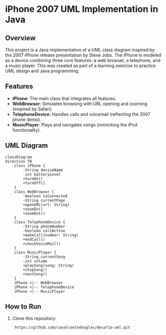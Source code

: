 # iPhone 2007 UML Implementation in Java

## Overview
This project is a Java implementation of a UML class diagram inspired by the 2007 iPhone release presentation by Steve Jobs. The iPhone is modeled as a device combining three core features: a web browser, a telephone, and a music player. This was created as part of a learning exercise to practice UML design and Java programming.

## Features
- **iPhone**: The main class that integrates all features.
- **WebBrowser**: Simulates browsing with URL opening and zooming (inspired by Safari).
- **TelephoneDevice**: Handles calls and voicemail (reflecting the 2007 phone demo).
- **MusicPlayer**: Plays and navigates songs (mimicking the iPod functionality).

## UML Diagram
```mermaid
classDiagram
direction TB
    class iPhone {
	    -String deviceName
	    -int batteryLevel
	    +turnOn()
	    +turnOff()
    }
    class WebBrowser {
	    -boolean isConnected
	    -String currentPage
	    +openURL(url: String)
	    +zoomIn()
	    +zoomOut()
    }
    class TelephoneDevice {
	    -String phoneNumber
	    -boolean callActive
	    +makeCall(number: String)
	    +endCall()
	    +checkVoiceMail()
    }
    class MusicPlayer {
	    -String currentSong
	    -int volume
	    +playSong(song: String)
	    +stopSong()
	    +nextSong()
    }
    iPhone <|-- WebBrowser
    iPhone <|-- TelephoneDevice
    iPhone <|-- MusicPlayer

```


## How to Run
1. Clone this repository:
   ```bash
	https://github.com/cavalcantedouglas/desafio-uml.git
